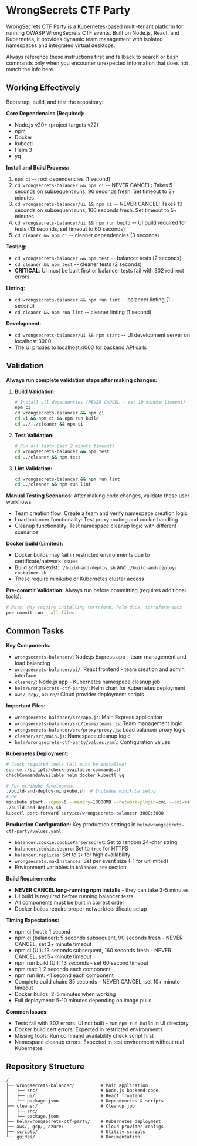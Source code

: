 # WrongSecrets CTF Party

WrongSecrets CTF Party is a Kubernetes-based multi-tenant platform for running OWASP WrongSecrets CTF events. Built on Node.js, React, and Kubernetes, it provides dynamic team management with isolated namespaces and integrated virtual desktops.

Always reference these instructions first and fallback to search or bash commands only when you encounter unexpected information that does not match the info here.

## Working Effectively

Bootstrap, build, and test the repository:

**Core Dependencies (Required):**
- Node.js v20+ (project targets v22)
- npm
- Docker 
- kubectl
- Helm 3
- yq

**Install and Build Process:**
1. `npm ci` -- root dependencies (1 second)
2. `cd wrongsecrets-balancer && npm ci` -- NEVER CANCEL: Takes 5 seconds on subsequent runs, 90 seconds fresh. Set timeout to 3+ minutes.
3. `cd wrongsecrets-balancer/ui && npm ci` -- NEVER CANCEL: Takes 13 seconds on subsequent runs, 160 seconds fresh. Set timeout to 5+ minutes.
4. `cd wrongsecrets-balancer/ui && npm run build` -- UI build required for tests (13 seconds, set timeout to 60 seconds)
5. `cd cleaner && npm ci` -- cleaner dependencies (3 seconds)

**Testing:**
- `cd wrongsecrets-balancer && npm test` -- balancer tests (2 seconds) 
- `cd cleaner && npm test` -- cleaner tests (2 seconds)
- **CRITICAL**: UI must be built first or balancer tests fail with 302 redirect errors

**Linting:**
- `cd wrongsecrets-balancer && npm run lint` -- balancer linting (1 second)
- `cd cleaner && npm run lint` -- cleaner linting (1 second)

**Development:**
- `cd wrongsecrets-balancer/ui && npm start` -- UI development server on localhost:3000
- The UI proxies to localhost:4000 for backend API calls

## Validation

**Always run complete validation steps after making changes:**

1. **Build Validation:**
   ```bash
   # Install all dependencies (NEVER CANCEL - set 10 minute timeout)
   npm ci
   cd wrongsecrets-balancer && npm ci
   cd ui && npm ci && npm run build
   cd ../../cleaner && npm ci
   ```

2. **Test Validation:**
   ```bash
   # Run all tests (set 2 minute timeout)
   cd wrongsecrets-balancer && npm test
   cd ../cleaner && npm test  
   ```

3. **Lint Validation:**
   ```bash
   cd wrongsecrets-balancer && npm run lint
   cd ../cleaner && npm run lint
   ```

**Manual Testing Scenarios:**
After making code changes, validate these user workflows:
- Team creation flow: Create a team and verify namespace creation logic
- Load balancer functionality: Test proxy routing and cookie handling
- Cleanup functionality: Test namespace cleanup logic with different scenarios

**Docker Build (Limited):**
- Docker builds may fail in restricted environments due to certificate/network issues
- Build scripts exist: `./build-and-deploy.sh` and `./build-and-deploy-container.sh`
- These require minikube or Kubernetes cluster access

**Pre-commit Validation:**
Always run before committing (requires additional tools):
```bash
# Note: May require installing terraform, helm-docs, terraform-docs
pre-commit run --all-files
```

## Common Tasks

**Key Components:**
- `wrongsecrets-balancer/`: Node.js Express app - team management and load balancing
- `wrongsecrets-balancer/ui/`: React frontend - team creation and admin interface  
- `cleaner/`: Node.js app - Kubernetes namespace cleanup job
- `helm/wrongsecrets-ctf-party/`: Helm chart for Kubernetes deployment
- `aws/`, `gcp/`, `azure/`: Cloud provider deployment scripts

**Important Files:**
- `wrongsecrets-balancer/src/app.js`: Main Express application
- `wrongsecrets-balancer/src/teams/teams.js`: Team management logic
- `wrongsecrets-balancer/src/proxy/proxy.js`: Load balancer proxy logic
- `cleaner/src/main.js`: Namespace cleanup logic
- `helm/wrongsecrets-ctf-party/values.yaml`: Configuration values

**Kubernetes Deployment:**
```bash
# Check required tools (all must be installed)
source ./scripts/check-available-commands.sh
checkCommandsAvailable helm docker kubectl yq

# For minikube development
./build-and-deploy-minikube.sh  # Includes minikube setup
# OR
minikube start --cpus=6 --memory=10000MB --network-plugin=cni --cni=calico
./build-and-deploy.sh
kubectl port-forward service/wrongsecrets-balancer 3000:3000
```

**Production Configuration:**
Key production settings in `helm/wrongsecrets-ctf-party/values.yaml`:
- `balancer.cookie.cookieParserSecret`: Set to random 24-char string
- `balancer.cookie.secure`: Set to `true` for HTTPS
- `balancer.replicas`: Set to `2+` for high availability
- `wrongsecrets.maxInstances`: Set per event size (-1 for unlimited)
- Environment variables in `balancer.env` section

**Build Requirements:**
- **NEVER CANCEL long-running npm installs** - they can take 3-5 minutes
- UI build is required before running balancer tests
- All components must be built in correct order
- Docker builds require proper network/certificate setup

**Timing Expectations:**
- npm ci (root): 1 second  
- npm ci (balancer): 5 seconds subsequent, 90 seconds fresh - NEVER CANCEL, set 3+ minute timeout
- npm ci (UI): 13 seconds subsequent, 160 seconds fresh - NEVER CANCEL, set 5+ minute timeout  
- npm run build (UI): 13 seconds - set 60 second timeout
- npm test: 1-2 seconds each component
- npm run lint: <1 second each component  
- Complete build chain: 35 seconds - NEVER CANCEL, set 10+ minute timeout
- Docker builds: 2-5 minutes when working
- Full deployment: 5-10 minutes depending on image pulls

**Common Issues:**
- Tests fail with 302 errors: UI not built - run `npm run build` in UI directory
- Docker build cert errors: Expected in restricted environments
- Missing tools: Run command availability check script first
- Namespace cleanup errors: Expected in test environment without real Kubernetes

## Repository Structure

```
/
├── wrongsecrets-balancer/          # Main application
│   ├── src/                        # Node.js backend code
│   ├── ui/                         # React frontend
│   └── package.json                # Dependencies & scripts
├── cleaner/                        # Cleanup job
│   ├── src/
│   └── package.json
├── helm/wrongsecrets-ctf-party/    # Kubernetes deployment
├── aws/, gcp/, azure/              # Cloud provider configs
├── scripts/                        # Utility scripts
└── guides/                         # Documentation
```